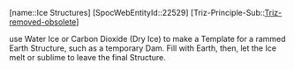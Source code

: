 ﻿---
type: TrizExample
aliases:
- Ice Structures
license: CC BY-SA 4.0
copyright: https://github.com/SpocWeb
IsDeleted: false
IsReadOnly: false
Confidential: public
tags: 
- Triz/Principle/Example
---
[name::Ice Structures]
[SpocWebEntityId::22529]
[Triz-Principle-Sub::[Triz-removed-obsolete](tech/Triz/Sub/Triz-removed-obsolete.md)]

use Water Ice or Carbon Dioxide (Dry Ice) to make a Template for a rammed Earth Structure, such as a temporary Dam. Fill with Earth, then, let the Ice melt or sublime to leave the final Structure.